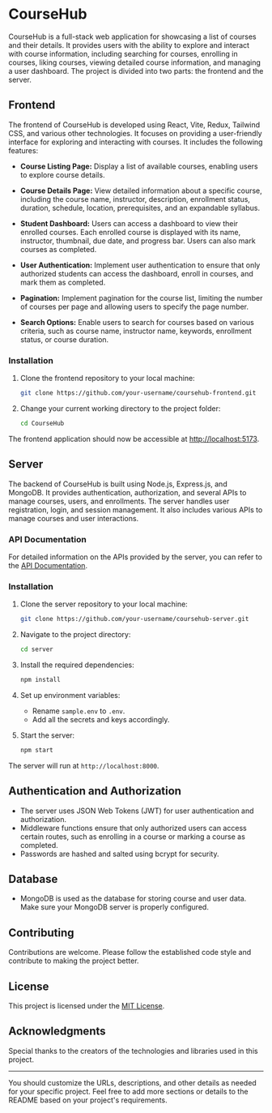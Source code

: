 # CourseHub

CourseHub is a full-stack web application for showcasing a list of courses and their details. It provides users with the ability to explore and interact with course information, including searching for courses, enrolling in courses, liking courses, viewing detailed course information, and managing a user dashboard. The project is divided into two parts: the frontend and the server.

## Frontend

The frontend of CourseHub is developed using React, Vite, Redux, Tailwind CSS, and various other technologies. It focuses on providing a user-friendly interface for exploring and interacting with courses. It includes the following features:

- **Course Listing Page:** Display a list of available courses, enabling users to explore course details.

- **Course Details Page:** View detailed information about a specific course, including the course name, instructor, description, enrollment status, duration, schedule, location, prerequisites, and an expandable syllabus.

- **Student Dashboard:** Users can access a dashboard to view their enrolled courses. Each enrolled course is displayed with its name, instructor, thumbnail, due date, and progress bar. Users can also mark courses as completed.

- **User Authentication:** Implement user authentication to ensure that only authorized students can access the dashboard, enroll in courses, and mark them as completed.

- **Pagination:** Implement pagination for the course list, limiting the number of courses per page and allowing users to specify the page number.

- **Search Options:** Enable users to search for courses based on various criteria, such as course name, instructor name, keywords, enrollment status, or course duration.

### Installation

1. Clone the frontend repository to your local machine:

   ```bash
   git clone https://github.com/your-username/coursehub-frontend.git
   ```

2. Change your current working directory to the project folder:

   ```bash
   cd CourseHub
   ```

The frontend application should now be accessible at [http://localhost:5173](http://localhost:5173).

## Server

The backend of CourseHub is built using Node.js, Express.js, and MongoDB. It provides authentication, authorization, and several APIs to manage courses, users, and enrollments. The server handles user registration, login, and session management. It also includes various APIs to manage courses and user interactions.

### API Documentation

For detailed information on the APIs provided by the server, you can refer to the [API Documentation](https://documenter.getpostman.com/view/23950566/2s9YXe8jLT).

### Installation

1. Clone the server repository to your local machine:

   ```bash
   git clone https://github.com/your-username/coursehub-server.git
   ```

2. Navigate to the project directory:

   ```bash
   cd server
   ```

3. Install the required dependencies:

   ```bash
   npm install
   ```

4. Set up environment variables:

   - Rename `sample.env` to `.env`.
   - Add all the secrets and keys accordingly.

5. Start the server:

   ```bash
   npm start
   ```

The server will run at `http://localhost:8000`.

## Authentication and Authorization

- The server uses JSON Web Tokens (JWT) for user authentication and authorization.
- Middleware functions ensure that only authorized users can access certain routes, such as enrolling in a course or marking a course as completed.
- Passwords are hashed and salted using bcrypt for security.

## Database

- MongoDB is used as the database for storing course and user data. Make sure your MongoDB server is properly configured.

## Contributing

Contributions are welcome. Please follow the established code style and contribute to making the project better.

## License

This project is licensed under the [MIT License](LICENSE).

## Acknowledgments

Special thanks to the creators of the technologies and libraries used in this project.

---

You should customize the URLs, descriptions, and other details as needed for your specific project. Feel free to add more sections or details to the README based on your project's requirements.
